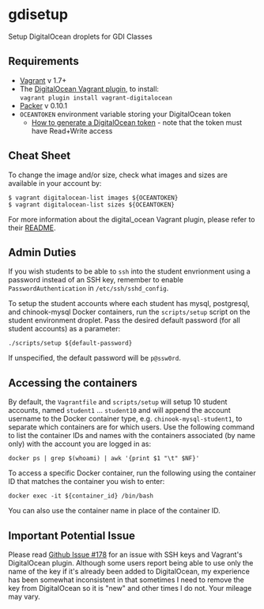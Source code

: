 # gdisetup
Setup DigitalOcean droplets for GDI Classes

## Requirements

* [Vagrant](https://www.vagrantup.com/docs/why-vagrant/) v 1.7+
* The [DigitalOcean Vagrant plugin](https://www.digitalocean.com/community/tutorials/how-to-use-digitalocean-as-your-provider-in-vagrant-on-an-ubuntu-12-10-vps), to install:<br />`vagrant plugin install vagrant-digitalocean`
* [Packer](https://www.packer.io/intro/) v 0.10.1
* `OCEANTOKEN` environment variable storing your DigitalOcean token
  * [How to generate a DigitalOcean token](https://www.digitalocean.com/community/tutorials/how-to-use-the-digitalocean-api-v2) - note that the token must have Read+Write access

## Cheat Sheet

To change the image and/or size, check what images and sizes are available in your account by:

```
$ vagrant digitalocean-list images ${OCEANTOKEN}
$ vagrant digitalocean-list sizes ${OCEANTOKEN}
```

For more information about the digital_ocean Vagrant plugin, please refer to their [README](https://github.com/devopsgroup-io/vagrant-digitalocean).

## Admin Duties

If you wish students to be able to `ssh` into the student envrionment using a password instead of an SSH key, remember to enable `PasswordAuthentication` in `/etc/ssh/sshd_config`.

To setup the student accounts where each student has mysql, postgresql, and chinook-mysql Docker containers, run the `scripts/setup` script on the student environment droplet. Pass the desired default password (for all student accounts) as a parameter:

```
./scripts/setup ${default-password}
```

If unspecified, the default password will be `p@ssw0rd`.

## Accessing the containers

By default, the `Vagrantfile` and `scripts/setup` will setup 10 student accounts, named `student1` ... `student10` and will append the account username to the Docker container type, e.g. `chinook-mysql-student1`, to separate which containers are for which users. Use the following command to list the container IDs and names with the containers associated (by name only) with the account you are logged in as:

```
docker ps | grep $(whoami) | awk '{print $1 "\t" $NF}'
```

To access a specific Docker container, run the following using the container ID that matches the container you wish to enter:

```
docker exec -it ${container_id} /bin/bash
```

You can also use the container name in place of the container ID.

## Important Potential Issue

Please read [Github Issue #178](https://github.com/devopsgroup-io/vagrant-digitalocean/issues/178) for an issue with SSH keys and Vagrant's DigitalOcean plugin. Although some users report being able to use only the name of the key if it's already been added to DigitalOcean, my experience has been somewhat inconsistent in that sometimes I need to remove the key from DigitalOcean so it is "new" and other times I do not. Your mileage may vary.
